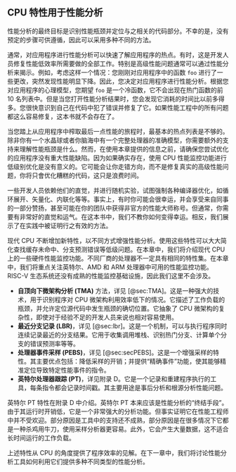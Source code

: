 

## CPU 特性用于性能分析

性能分析的最终目标是识别性能瓶颈并定位与之相关的代码部分。不幸的是，没有预定的步骤可供遵循，因此可以采用多种不同的方法。

通常，对应用程序进行性能分析可以快速了解应用程序的热点。有时，这是开发人员修复性能低效率所需要做的全部工作。特别是高级性能问题通常可以通过性能分析来揭示。例如，考虑这样一个情况：您刚刚对应用程序中的函数 `foo` 进行了一些更改，突然发现性能明显下降。因此，您决定对应用程序进行性能分析。根据您对应用程序的心理模型，您期望 `foo` 是一个冷函数，它不会出现在热门函数的前 10 名列表中。但是当您打开性能分析结果时，您会发现它消耗的时间比以前多得多。您很快意识到自己在代码中犯了错误并修复了它。如果性能工程中的所有问题都这么容易修复，这本书就不会存在了。

当您踏上从应用程序中榨取最后一点性能的旅程时，最基本的热点列表是不够的。除非你有一个水晶球或者你脑海中有一个完整处理器的准确模型，你需要额外的支持来理解性能瓶颈是什么。然而，在使用本章提供的信息之前，请确保您尝试优化的应用程序没有重大性能缺陷。因为如果确实存在，使用 CPU 性能监控功能进行低级别优化是没有意义的。它可能会让你走错方向，而不是修复真实的高级性能问题，你将只會优化糟糕的代码，这只是浪费时间。

一些开发人员依赖他们的直觉，并进行随机实验，试图强制各种编译器优化，如循环展开、矢量化、内联化等等。事实上，有时你可能会很幸运，并会享受来自同事的一部分赞扬，甚至可能在你的团队中获得非官方的性能大师称号。但通常，你需要有非常好的直觉和运气。在这本书中，我们不教你如何变得幸运。相反，我们展示了在实践中被证明行之有效的方法。

现代 CPU 不断增加新特性，以不同方式增强性能分析。使用这些特性可以大大简化查找缓存未命中、分支预测错误等低级问题。在本章中，我们将介绍现代 CPU 上的一些硬件性能监控功能。不同厂商的处理器不一定具有相同的特性集。在本章中，我们将重点关注英特尔、AMD 和 ARM 处理器中可用的性能监控功能。RISC-V 生态系统还没有成熟的性能监控基础设施，因此我们这里不会涉及。

* **自顶向下微架构分析 (TMA)** 方法，详见 [@sec:TMA]。这是一种强大的技术，用于识别程序对 CPU 微架构利用效率低下的情况。它描述了工作负载的瓶颈，并允许定位源代码中发生瓶颈的确切位置。它抽象了 CPU 微架构的复杂性，即使对于经验不足的开发人员来说也相对容易使用。
* **最近分支记录 (LBR)**，详见 [@sec:lbr]。这是一个机制，可以与执行程序同时连续记录最近的分支结果。它用于收集调用堆栈、识别热门分支、计算单个分支的错误预测率等等。
* **处理器事件采样 (PEBS)**，详见 [@sec:secPEBS]。这是一个增强采样的特性。其主要优点包括：降低采样的开销；并提供“精确事件”功能，使其能够精准定位导致特定性能事件的指令。
* **英特尔处理器跟踪 (PT)**，详见附录 D。它是一个记录和重建程序执行的工具，每条指令都会记录时间戳。其主要用途是事后分析和根源分析性能问题。

英特尔 PT 特性在附录 D 中介绍。英特尔 PT 本来应该是性能分析的“终结手段”。由于其运行时开销低，它是一个非常强大的分析功能。但事实证明它在性能工程师中并不受欢迎。部分原因是工具中的支持还不成熟，部分原因是在很多情况下它都是一种杀鸡用牛刀，使用采样分析器更容易。此外，它会产生大量数据，这不适合长时间运行的工作负载。

上述特性从 CPU 的角度提供了程序效率的见解。在下一章中，我们将讨论性能分析工具如何利用它们提供多种不同类型的性能分析。

